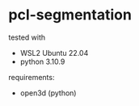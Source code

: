 # pcl-segmentation

tested with
- WSL2 Ubuntu 22.04
- python 3.10.9

requirements:
- open3d (python)